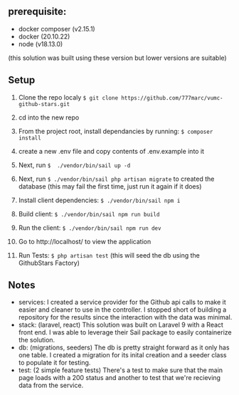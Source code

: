 ## prerequisite:

-   docker composer (v2.15.1)
-   docker (20.10.22)
-   node (v18.13.0)

(this solution was built using these version but lower versions are suitable)

## Setup

1. Clone the repo localy `$ git clone https://github.com/777marc/vumc-github-stars.git`

2. cd into the new repo

3. From the project root, install dependancies by running: `$ composer install`

4. create a new .env file and copy contents of .env.example into it

5. Next, run `$  ./vendor/bin/sail up -d`
6. Next, run `$ ./vendor/bin/sail php artisan migrate` to created the database (this may fail the first time, just run it again if it does)

7. Install client dependencies: `$ ./vendor/bin/sail npm i`

8. Build client: `$ ./vendor/bin/sail npm run build`

9. Run the client: `$ ./vendor/bin/sail npm run dev`

10. Go to http://localhost/ to view the application

11. Run Tests: `$ php artisan test` (this will seed the db using the GithubStars Factory)

## Notes

-   services:
    I created a service provider for the Github api calls to make it easier and cleaner to use in the controller. I stopped short of building a repository for the results since the interaction with the data was minimal.
-   stack: (laravel, react)
    This solution was built on Laravel 9 with a React front end. I was able to leverage their Sail package to easily containerize the solution.
-   db: (migrations, seeders)
    The db is pretty straight forward as it only has one table. I created a migration for its inital creation and a seeder class to populate it for testing.
-   test: (2 simple feature tests)
    There's a test to make sure that the main page loads with a 200 status and another to test that we're recieving data from the service.
